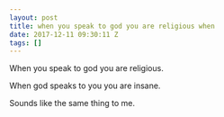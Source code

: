 ```yaml
---
layout: post
title: when you speak to god you are religious when
date: 2017-12-11 09:30:11 Z
tags: []
---
```

When you speak to god you are religious.

When god speaks to you you are insane.

Sounds like the same thing to me.


